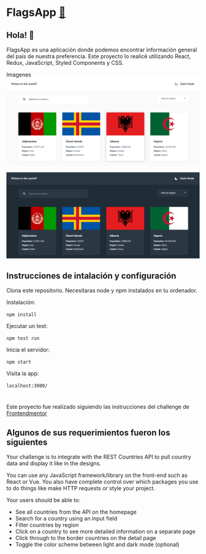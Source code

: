# FlagsApp [🔗](https://flags-app.vercel.app/)
## Hola! 👋

FlagsApp es una aplicación donde podemos encontrar información general del país de nuestra preferencia. Este proyecto lo realicé utilizando React, Redux, JavaScript, Styled Components y CSS.

Imagenes
![](https://github.com/eduardoguette/flagsApp/blob/master/lightMode.png)

![](https://github.com/eduardoguette/flagsApp/blob/master/darkMode.png)

## Instrucciones de intalación y configuración
Clona este repositorio. Necesitaras node y npm instalados en tu ordenador.

Instalación:

`npm install`

Ejecutar un test:

`npm test run`

Inicia el servidor:

`npm start`

Visita la app:

`localhost:3000/`

#
Este proyecto fue realizado siguiendo las instrucciones del challenge de [Frontendmentor](https://www.frontendmentor.io/challenges/rest-countries-api-with-color-theme-switcher-5cacc469fec04111f7b848ca)

## Algunos de sus requerimientos fueron los siguientes

Your challenge is to integrate with the REST Countries API to pull country data and display it like in the designs.

You can use any JavaScript framework/library on the front-end such as React or Vue. You also have complete control over which packages you use to do things like make HTTP requests or style your project.

Your users should be able to:

- See all countries from the API on the homepage
- Search for a country using an input field
- Filter countries by region
- Click on a country to see more detailed information on a separate page
- Click through to the border countries on the detail page
- Toggle the color scheme between light and dark mode (optional)